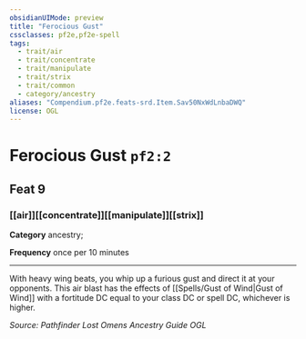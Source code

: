 ```yaml
---
obsidianUIMode: preview
title: "Ferocious Gust"
cssclasses: pf2e,pf2e-spell
tags:
  - trait/air
  - trait/concentrate
  - trait/manipulate
  - trait/strix
  - trait/common
  - category/ancestry
aliases: "Compendium.pf2e.feats-srd.Item.Sav50NxWdLnbaDWQ"
license: OGL
---
```

# Ferocious Gust `pf2:2`
## Feat 9
### [[air]][[concentrate]][[manipulate]][[strix]]

**Category** ancestry; 




**Frequency** once per 10 minutes

* * *

With heavy wing beats, you whip up a furious gust and direct it at your opponents. This air blast has the effects of [[Spells/Gust of Wind|Gust of Wind]] with a fortitude DC equal to your class DC or spell DC, whichever is higher.

*Source: Pathfinder Lost Omens Ancestry Guide*
*OGL*